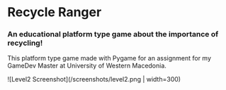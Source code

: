 # Recycle Ranger

### An educational platform type game about the importance of **recycling**!

This platform type game made with Pygame for an assignment for my GameDev Master at University of Western Macedonia.


![Level2 Screenshot](/screenshots/level2.png | width=300)
